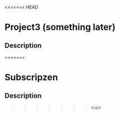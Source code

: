 <<<<<<< HEAD
# Project3 (something later)

## Description
=======
# Subscripzen

## Description

>>>>>>> main
